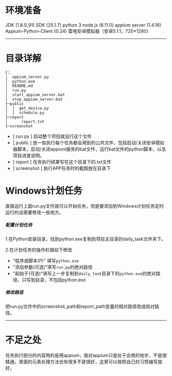 # 环境准备
JDK (1.8.0_91)
SDK (25.1.7)
python 3
node.js (6.11.0)
appium server (1.4.16)
Appium-Python-Client (0.24)
雷电安卓模拟器（安卓5.1.1，720*1280）

---

# 目录详解
```
C:.
│  appium_server.py
│  python.exe
│  README.md
│  run.py
│  start_appium_server.bat
│  stop_appium_server.bat
├─public
│  │  get_device.py
│  │  schedule.py
├─report
│      report.txt
├─screenshot
```

- [ run.py ] 启动整个项目就运行这个文件
- [ public ] 放一些执行每个任务都会用到的公共文件，包括启动/关闭安卓模拟器脚本，启动/关闭appium服务的bat文件，运行bat文件的python脚本，以及项目进度说明。
- [ report ] 任务执行结果写在这个目录下的.txt文件
- [ screenshot ] 执行APP任务时的截图放在目录下

# Windows计划任务
直接运行上面run.py文件就可以开始任务，但是要添加到Windows计划任务定时运行的话需要修改一些地方。

##### 配置计划任务
1.在Python安装目录，找到python.exe复制到项目主目录的daily_task文件夹下。

2.在计划任务的操作栏做如下修改
- "程序或脚本(P)" 填写`python.exe`
- "添加参数(可选)"填写`run.py`的绝对路径
- "起始于(可选)"填写上一步复制到`daily_task`目录下的`python.exe`的绝对路径，只写到目录，不包括python.exe

##### 修改路径
把run.py文件中的screenshot_path和report_path变量的相对路径改成局对路径。

---

# 不足之处
任务执行部分的内容用的是用appium，我对appium只是处于会用的地步，不是很精通，里面的元素处理方法也有很多不是很好，这里可以按照自己的习惯编写就好。
